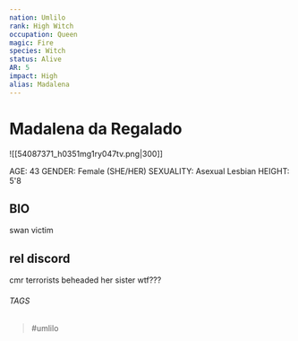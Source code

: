 ```yaml
---
nation: Umlilo
rank: High Witch
occupation: Queen
magic: Fire
species: Witch
status: Alive
AR: 5
impact: High 
alias: Madalena
---
```

# Madalena da Regalado

![[54087371_h0351mg1ry047tv.png|300]]

AGE: 43
GENDER: Female (SHE/HER)
SEXUALITY: Asexual Lesbian
HEIGHT: 5'8
## BIO

swan victim
## rel discord
cmr terrorists beheaded her sister wtf???

###### TAGS
> #umlilo 
